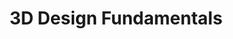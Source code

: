 ---
title: 3D Design Fundamentals
number: ART 202
academic-home: Arts & Arch
course-type: [Additional]
description: This course introduces students to foundational skills for producing images, videos, objects, and interactive real-time virtual spaces with 3D software.
bulletin-link: http://bulletins.psu.edu/undergrad/courses/a/art/202
pathway-list: [Generalist, Digital Design]
---